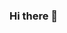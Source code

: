 ### Hi there 👋

<!--<a href="https://ibb.co/cr3jhTb"><img src="https://i.ibb.co/yQPrFsh/Giulliana.png" alt="Giulliana" border="0"></a>
**giullliana/giullliana** is a ✨ _special_ ✨ repository because its `README.md` (this file) appears on your GitHub profile.

Here are some ideas to get you started:

- 🔭 I’m currently working on ...
- 🌱 I’m currently learning ...
- 👯 I’m looking to collaborate on ...
- 🤔 I’m looking for help with ...
- 💬 Ask me about ...
- 📫 How to reach me: ...
- 😄 Pronouns: ...
- ⚡ Fun fact: ...
-->
